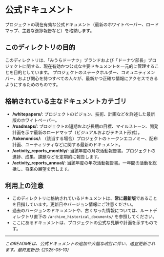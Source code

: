# 公式ドキュメント

プロジェクトの現在有効な公式ドキュメント（最新のホワイトペーパー、ロードマップ、主要な進捗報告など）を格納します。

## このディレクトリの目的

このディレクトリは、「みうらドーナツ」ブランドおよび「ドーナツ部長」プロジェクトに関する、現在有効かつ公式な主要ドキュメントを一元的に管理することを目的としています。
プロジェクトのステークホルダー、コミュニティメンバー、および関心を持つすべての人々が、最新かつ正確な情報にアクセスできるようにするためのものです。

## 格納されている主なドキュメントカテゴリ

* **/whitepapers/**: プロジェクトのビジョン、技術、計画などを詳述した最新版のホワイトペーパー。
* **/roadmaps/**: プロジェクトの短期および長期の目標、マイルストーン、開発計画を示す最新のロードマップ（ビジュアルおよびテキスト形式）。
* **/tokenomics/**: （該当する場合）プロジェクトのトークンエコノミー、配布計画、ユーティリティなどに関する最新のドキュメント。
* **/activity_reports_monthly/**: 当該年度の月次活動報告書。プロジェクトの進捗、成果、課題などを定期的に報告します。
* **/activity_reports_annual/**: 当該年度の年次活動報告書。一年間の活動を総括し、将来の展望を示します。

## 利用上の注意

* このディレクトリに格納されているドキュメントは、**常に最新版**であることを目指しています。更新日やバージョン情報にご注意ください。
* 過去のバージョンのドキュメントや、古くなった情報については、ルートディレクトリ直下の `/archive_historical_documents/` を参照してください。
* ここにあるドキュメントは、プロジェクトの公式な見解や計画を示すものです。

---
*このREADMEは、公式ドキュメントの追加や大幅な改訂に伴い、適宜更新されます。最終更新日: {2025-05-10}*
